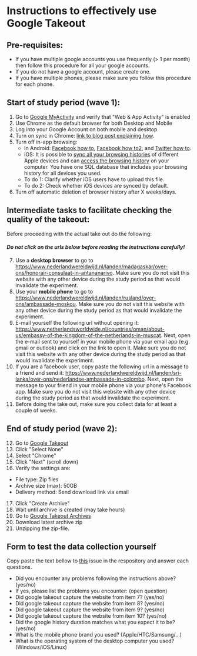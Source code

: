 # Instructions to effectively use Google Takeout

## Pre-requisites:
* If you have multiple google accounts you use frequently (> 1 per month) then follow this procedure for all your google accounts.
* If you do not have a google account, please create one.
* If you have multiple phones, please make sure you follow this procedure for each phone.

## Start of study period (wave 1):

1. Go to [Google MyActivity](https://myaccount.google.com/activitycontrols) and verify that "Web & App Activity" is enabled
2. Use Chrome as the default browser for both Desktop and Mobile
3. Log into your Google Account on both mobile and desktop
4. Turn on sync in Chrome: [link to blog post explaining how](https://www.techrepublic.com/article/how-to-manage-cross-device-syncing-in-chrome/).
5. Turn off in-app browsing:
   * In Android: [Facebook how to](https://lifehacker.com/disable-facebooks-in-app-browser-to-use-your-preferred-1658842307), [Facebook how to2](https://www.technologyhint.com/disable-facebook-in-app-browser/), and [Twitter how to](https://www.technologyhint.com/disable-twitter-in-app-browser/).
   * iOS: It is possible to [sync all your browsing histories](https://www.igeeksblog.com/how-to-sync-safari-icloud-history-from-mac/) of different Apple devices and can [access the browsing history](https://discussions.apple.com/thread/4927279) on your computer. You have one SQL database that includes your browsing history for all devices you used.
   * To do 1: Clarify whether iOS users have to upload this file.
   * To do 2: Check whether iOS devices are synced by default.
6. Turn off automatic deletion of browser history after X weeks/days.

## Intermediate tasks to facilitate checking the quality of the takeout:

Before proceeding with the actual take out do the following:

#### *Do not click on the urls below before reading the instructions carefully!*

7. Use a **desktop browser** to go to https://www.nederlandwereldwijd.nl/landen/madagaskar/over-ons/honorair-consulaat-in-antananarivo. Make sure you do not visit this website with any other device during the study period as that would invalidate the experiment.
8. Use your **mobile phone** to go to https://www.nederlandwereldwijd.nl/landen/rusland/over-ons/ambassade-moskou. Make sure you do not visit this website with any other device during the study period as that would invalidate the experiment.
9. E-mail yourself the following url without opening it: https://www.netherlandsworldwide.nl/countries/oman/about-us/embassy-of-the-kingdom-of-the-netherlands-in-muscat. Next, open the e-mail sent to yourself in your mobile phone via your email app (e.g. gmail or outlook) and click on the link to open it. Make sure you do not visit this website with any other device during the study period as that would invalidate the experiment.
10. If you are a facebook user, copy paste the following url in a message to a friend and send it: https://www.nederlandwereldwijd.nl/landen/sri-lanka/over-ons/nederlandse-ambassade-in-colombo. Next, open the message to your friend in your mobile phone via your phone's Facebook app. Make sure you do not visit this website with any other device during the study period as that would invalidate the experiment.
11. Before doing the take out, make sure you collect data for at least a couple of weeks.

## End of study period (wave 2):

12. Go to [Google Takeout](https://takeout.google.com/)
13. Click "Select None"
14. Select "Chrome"
15. Click "Next" (scroll down)
16. Verify the settings are:
   * File type: Zip files
   * Archive size (max): 50GB
   * Delivery method: Send download link via email
17. Click "Create Archive"
18. Wait until archive is created (may take hours)
19. Go to [Google Takeout Archives](https://takeout.google.com/settings/takeout/downloads)
20. Download latest archive zip
21. Unzipping the zip-file.

## Form to test the data collection yourself

Copy paste the text bellow to [this](https://github.com/Filter-Bubble/Mobile-Network-Tracking-Review/issues/1) issue in the respository and answer each questions.

- Did you encounter any problems following the instructions above? (yes/no)
- If yes, please list the problems you encounter: (open question)
- Did google takeout capture the website from item 7? (yes/no)
- Did google takeout capture the website from item 8? (yes/no)
- Did google takeout capture the website from item 9? (yes/no)
- Did google takeout capture the website from item 10? (yes/no)
- Did the google history duration matches what you expect it to be? (yes/no)
- What is the mobile phone brand you used? (Apple/HTC/Samsung/...)
- What is the operating system of the desktop computer you used? (Windows/iOS/Linux)
